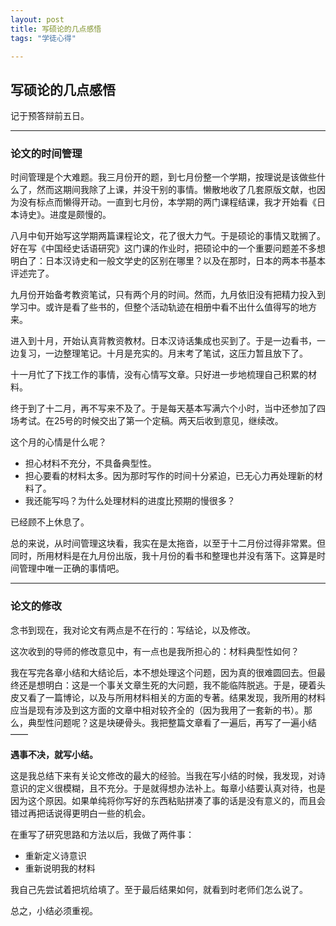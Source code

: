 ```yaml
---
layout: post 
title: 写硕论的几点感悟
tags: "学徒心得"

---
```


## 

## 写硕论的几点感悟

记于预答辩前五日。

---

### 论文的时间管理

时间管理是个大难题。我三月份开的题，到七月份整一个学期，按理说是该做些什么了，然而这期间我除了上课，并没干别的事情。懒散地收了几套原版文献，也因为没有标点而懒得开动。一直到七月份，本学期的两门课程结课，我才开始看《日本诗史》。进度是颇慢的。

八月中旬开始写这学期两篇课程论文，花了很大力气。于是硕论的事情又耽搁了。好在写《中国经史话语研究》这门课的作业时，把硕论中的一个重要问题差不多想明白了：日本汉诗史和一般文学史的区别在哪里？以及在那时，日本的两本书基本评述完了。

九月份开始备考教资笔试，只有两个月的时间。然而，九月依旧没有把精力投入到学习中。或许是看了些书的，但整个活动轨迹在相册中看不出什么值得写的地方来。

进入到十月，开始认真背教资教材。日本汉诗话集成也买到了。于是一边看书，一边复习，一边整理笔记。十月是充实的。月末考了笔试，这压力暂且放下了。

十一月忙了下找工作的事情，没有心情写文章。只好进一步地梳理自己积累的材料。

终于到了十二月，再不写来不及了。于是每天基本写满六个小时，当中还参加了四场考试。在25号的时候交出了第一个定稿。两天后收到意见，继续改。

这个月的心情是什么呢？

- 担心材料不充分，不具备典型性。
- 担心要看的材料太多。因为那时写作的时间十分紧迫，已无心力再处理新的材料了。
- 我还能写吗？为什么处理材料的进度比预期的慢很多？

已经顾不上休息了。

总的来说，从时间管理这块看，我实在是太拖沓，以至于十二月份过得非常累。但同时，所用材料是在九月份出版，我十月份的看书和整理也并没有落下。这算是时间管理中唯一正确的事情吧。

---

### 论文的修改

念书到现在，我对论文有两点是不在行的：写结论，以及修改。

这次收到的导师的修改意见中，有一点也是我所担心的：材料典型性如何？

我在写完各章小结和大结论后，本不想处理这个问题，因为真的很难圆回去。但最终还是想明白：这是一个事关文章生死的大问题，我不能临阵脱逃。于是，硬着头皮又看了一篇博论，以及与所用材料相关的方面的专著。结果发现，我所用的材料应当是现有涉及到这方面的文章中相对较齐全的（因为我用了一套新的书）。那么，典型性问题呢？这是块硬骨头。我把整篇文章看了一遍后，再写了一遍小结——

**遇事不决，就写小结。**

这是我总结下来有关论文修改的最大的经验。当我在写小结的时候，我发现，对诗意识的定义很模糊，且不充分。于是就得想办法补上。每章小结要认真对待，也是因为这个原因。如果单纯将你写好的东西粘贴拼凑了事的话是没有意义的，而且会错过再把话说得更明白一些的机会。

在重写了研究思路和方法以后，我做了两件事：

- 重新定义诗意识
- 重新说明我的材料

我自己先尝试着把坑给填了。至于最后结果如何，就看到时老师们怎么说了。

总之，小结必须重视。